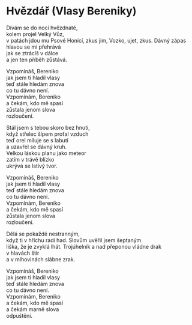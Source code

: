 # Hvězdář (Vlasy Bereniky)

Dívám se do noci hvězdnaté,  
kolem projel Velký Vůz,  
v patách jdou mu Psové Honící,
zkus jim, Vozko, ujet, zkus.
Dávný zápas hlavou se mi přehrává  
jak se ztrácíš v dálce  
a jen ten příběh zůstává.

Vzpomínáš, Bereniko  
jak jsem ti hladil vlasy  
teď stále hledám znova  
co tu dávno není.  
Vzpomínám, Bereniko  
a čekám, kdo mě spasí  
zůstala jenom slova  
rozloučení.

Stál jsem s tebou skoro bez hnutí,    
když střelec šípem proťal vzduch  
teď orel miluje se s labutí  
a uzavřel se dávný kruh.  
Velkou láskou planu jako meteor  
zatím v trávě blízko   
ukrývá se lstivý tvor.

Vzpomínáš, Bereniko  
jak jsem ti hladil vlasy  
teď stále hledám znova  
co tu dávno není.  
Vzpomínám, Bereniko  
a čekám, kdo mě spasí  
zůstala jenom slova  
rozloučení.

Dělá se pokaždé nestranným,  
když ti v hříchu radí had.
Slovům uvěřil jsem šeptaným  
liška, že je zvyklá lhát. 
Trojúhelník a nad přeponou vládne drak  
v hlavách štír  
a v mlhovinách slábne zrak.

Vzpomínáš, Bereniko  
jak jsem ti hladil vlasy  
teď stále hledám znova  
co tu dávno není.  
Vzpomínám, Bereniko  
a čekám, kdo mě spasí  
a čekám marně slova  
odpuštění.
